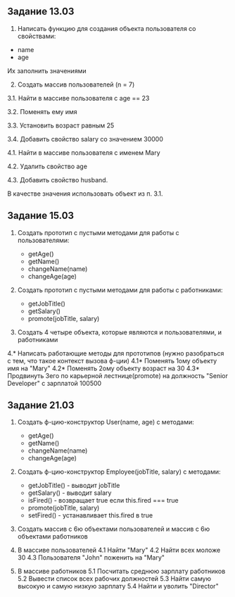 

## Задание 13.03

1. Написать функцию для создания
объекта пользователя со свойствами:
* name
* age

Их заполнить значениями

2. Создать массив пользователей (n = 7)

3.1. Найти в массиве пользователя с age == 23

3.2. Поменять ему имя

3.3. Установить возраст равным 25

3.4. Добавить свойство salary со значением 30000

4.1. Найти в массиве пользователя с именем Mary

4.2. Удалить свойство age

4.3. Добавить свойство husband.

В качестве значения использовать объект из п. 3.1. 

## Задание 15.03

1. Создать прототип с пустыми методами для работы с пользователями:
   * getAge()
   * getName()
   * changeName(name)
   * changeAge(age)
 
2. Создать прототип с пустыми методами для работы с работниками:
   * getJobTitle()
   * getSalary()
   * promote(jobTitle, salary)
 
3. Создать 4 четыре объекта, которые
   являются и пользователями, и работниками

4.* Написать работающие методы для прототипов (нужно разобраться с тем, что такое контекст вызова ф-ции)
4.1* Поменять 1ому объекту имя на "Mary"
4.2* Поменять 2ому объекту возраст на 30
4.3* Продвинуть 3его по карьерной лестнице(promote)
         на должность "Senior Developer" с зарплатой 100500

## Задание 21.03

1. Создать ф-цию-конструктор User(name, age) с методами:
   * getAge()
   * getName()
   * changeName(name)
   * changeAge(age)
 
2. Создать ф-цию-конструктор Employee(jobTitle, salary)
   с методами:
   * getJobTitle()           - выводит jobTitle
   * getSalary()             - выводит salary
   * isFired()               - возвращает true
                               если this.fired === true
   * promote(jobTitle, salary)
   * setFired()              - устанавливает
                               this.fired в true
 
3. Создать массив с 6ю объектами пользователей
   и массив с 6ю объектами работников
 
4. В массиве пользователей
4.1 Найти "Mary"
4.2 Найти всех моложе 30
4.3 Пользователя "John" поженить на "Mary"
 
5. В массиве работников
5.1 Посчитать среднюю зарплату работников
5.2 Вывести список всех рабочих должностей
5.3 Найти самую высокую и самую низкую зарплату
5.4 Найти и уволить "Director"